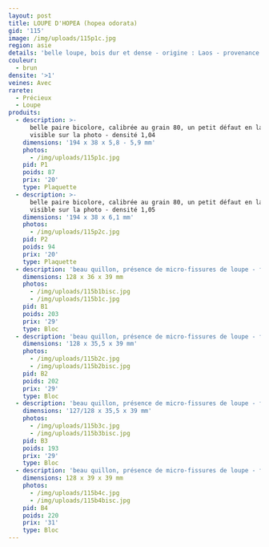```yaml
---
layout: post
title: LOUPE D'HOPEA (hopea odorata)
gid: '115'
image: /img/uploads/115p1c.jpg
region: asie
details: 'belle loupe, bois dur et dense - origine : Laos - provenance : USA'
couleur:
  - brun
densite: '>1'
veines: Avec
rarete:
  - Précieux
  - Loupe
produits:
  - description: >-
      belle paire bicolore, calibrée au grain 80, un petit défaut en latéral
      visible sur la photo - densité 1,04
    dimensions: '194 x 38 x 5,8 - 5,9 mm'
    photos:
      - /img/uploads/115p1c.jpg
    pid: P1
    poids: 87
    prix: '20'
    type: Plaquette
  - description: >-
      belle paire bicolore, calibrée au grain 80, un petit défaut en latéral
      visible sur la photo - densité 1,05
    dimensions: '194 x 38 x 6,1 mm'
    photos:
      - /img/uploads/115p2c.jpg
    pid: P2
    poids: 94
    prix: '20'
    type: Plaquette
  - description: 'beau quillon, présence de micro-fissures de loupe - forte densité 1,14'
    dimensions: 128 x 36 x 39 mm
    photos:
      - /img/uploads/115b1bisc.jpg
      - /img/uploads/115b1c.jpg
    pid: B1
    poids: 203
    prix: '29'
    type: Bloc
  - description: 'beau quillon, présence de micro-fissures de loupe - forte densité 1,14'
    dimensions: '128 x 35,5 x 39 mm'
    photos:
      - /img/uploads/115b2c.jpg
      - /img/uploads/115b2bisc.jpg
    pid: B2
    poids: 202
    prix: '29'
    type: Bloc
  - description: 'beau quillon, présence de micro-fissures de loupe - forte densité 1,10'
    dimensions: '127/128 x 35,5 x 39 mm'
    photos:
      - /img/uploads/115b3c.jpg
      - /img/uploads/115b3bisc.jpg
    pid: B3
    poids: 193
    prix: '29'
    type: Bloc
  - description: 'beau quillon, présence de micro-fissures de loupe - forte densité 1,15'
    dimensions: 128 x 39 x 39 mm
    photos:
      - /img/uploads/115b4c.jpg
      - /img/uploads/115b4bisc.jpg
    pid: B4
    poids: 220
    prix: '31'
    type: Bloc
---
```


